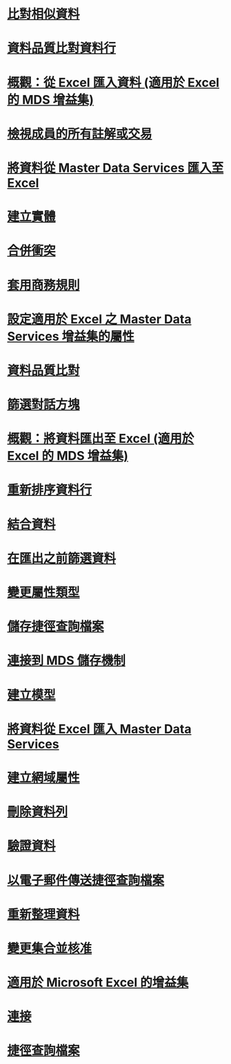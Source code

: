 # [比對相似資料](match-similar-data-mds-add-in-for-excel.md)
# [資料品質比對資料行](data-quality-matching-columns-mds-add-in-for-excel.md)
# [概觀：從 Excel 匯入資料 (適用於 Excel 的 MDS 增益集)](overview-importing-data-from-excel-mds-add-in-for-excel.md)
# [檢視成員的所有註解或交易](view-all-annotations-or-transactions-for-a-member-mds-add-in-for-excel.md)
# [將資料從 Master Data Services 匯入至 Excel](export-data-to-excel-from-master-data-services.md)
# [建立實體](create-an-entity-mds-add-in-for-excel.md)
# [合併衝突](merge-conflicts-mds-add-in-for-excel.md)
# [套用商務規則](apply-business-rules-mds-add-in-for-excel.md)
# [設定適用於 Excel 之 Master Data Services 增益集的屬性](setting-properties-for-master-data-services-add-in-for-excel.md)
# [資料品質比對](data-quality-matching-in-the-mds-add-in-for-excel.md)
# [篩選對話方塊](filter-dialog-box-mds-add-in-for-excel.md)
# [概觀：將資料匯出至 Excel (適用於 Excel 的 MDS 增益集)](overview-exporting-data-to-excel-mds-add-in-for-excel.md)
# [重新排序資料行](reorder-columns-mds-add-in-for-excel.md)
# [結合資料](combine-data-mds-add-in-for-excel.md)
# [在匯出之前篩選資料](filter-data-before-exporting-mds-add-in-for-excel.md)
# [變更屬性類型](change-the-attribute-type-mds-add-in-for-excel.md)
# [儲存捷徑查詢檔案](save-a-shortcut-query-file-mds-add-in-for-excel.md)
# [連接到 MDS 儲存機制](connect-to-an-mds-repository-mds-add-in-for-excel.md)
# [建立模型](building-a-model-mds-add-in-for-excel.md)
# [將資料從 Excel 匯入 Master Data Services](import-data-from-excel-to-master-data-services-mds-add-in-for-excel.md)
# [建立網域屬性](create-a-domain-based-attribute-mds-add-in-for-excel.md)
# [刪除資料列](delete-a-row-mds-add-in-for-excel.md)
# [驗證資料](validating-data-mds-add-in-for-excel.md)
# [以電子郵件傳送捷徑查詢檔案](email-a-shortcut-query-file-mds-add-in-for-excel.md)
# [重新整理資料](refreshing-data-mds-add-in-for-excel.md)
# [變更集合並核准](change-sets-and-approval-mds-add-in-for-excel.md)
# [適用於 Microsoft Excel 的增益集](master-data-services-add-in-for-microsoft-excel.md)
# [連接](connections-mds-add-in-for-excel.md)
# [捷徑查詢檔案](shortcut-query-files-mds-add-in-for-excel.md)
